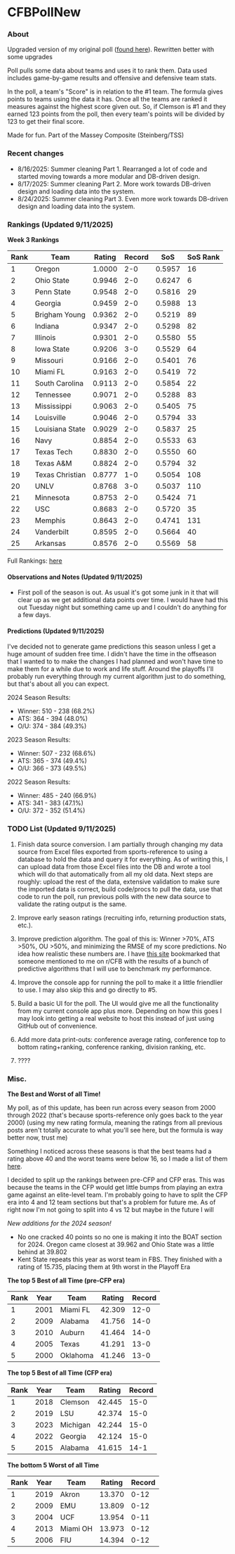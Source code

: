 # CFBPollNew

### About

Upgraded version of my original poll ([found here](https://github.com/taylorleprechaun/CFBPoll)).  Rewritten better with some upgrades

Poll pulls some data about teams and uses it to rank them.  Data used includes game-by-game results and offensive and defensive team stats.

In the poll, a team's "Score" is in relation to the #1 team.  The formula gives points to teams using the data it has.  Once all the teams are ranked it measures against the highest score given out.  So, if Clemson is #1 and they earned 123 points from the poll, then every team's points will be divided by 123 to get their final score.

Made for fun.  Part of the Massey Composite (Steinberg/TSS)

### Recent changes

* 8/16/2025: Summer cleaning Part 1. Rearranged a lot of code and started moving towards a more modular and DB-driven design.
* 8/17/2025: Summer cleaning Part 2. More work towards DB-driven design and loading data into the system.
* 8/24/2025: Summer cleaning Part 3. Even more work towards DB-driven design and loading data into the system.

### Rankings (Updated 9/11/2025)

**Week 3 Rankings**

Rank | Team | Rating | Record | SoS | SoS Rank
---|---|---|---|---|---
1 | Oregon | 1.0000 | 2-0 | 0.5957 | 16
2 | Ohio State | 0.9946 | 2-0 | 0.6247 | 6
3 | Penn State | 0.9548 | 2-0 | 0.5816 | 29
4 | Georgia | 0.9459 | 2-0 | 0.5988 | 13
5 | Brigham Young | 0.9362 | 2-0 | 0.5219 | 89
6 | Indiana | 0.9347 | 2-0 | 0.5298 | 82
7 | Illinois | 0.9301 | 2-0 | 0.5580 | 55
8 | Iowa State | 0.9206 | 3-0 | 0.5529 | 64
9 | Missouri | 0.9166 | 2-0 | 0.5401 | 76
10 | Miami FL | 0.9163 | 2-0 | 0.5419 | 72
11 | South Carolina | 0.9113 | 2-0 | 0.5854 | 22
12 | Tennessee | 0.9071 | 2-0 | 0.5288 | 83
13 | Mississippi | 0.9063 | 2-0 | 0.5405 | 75
14 | Louisville | 0.9046 | 2-0 | 0.5794 | 33
15 | Louisiana State | 0.9029 | 2-0 | 0.5837 | 25
16 | Navy | 0.8854 | 2-0 | 0.5533 | 63
17 | Texas Tech | 0.8830 | 2-0 | 0.5550 | 60
18 | Texas A&M | 0.8824 | 2-0 | 0.5794 | 32
19 | Texas Christian | 0.8777 | 1-0 | 0.5054 | 108
20 | UNLV | 0.8768 | 3-0 | 0.5037 | 110
21 | Minnesota | 0.8753 | 2-0 | 0.5424 | 71
22 | USC | 0.8683 | 2-0 | 0.5720 | 35
23 | Memphis | 0.8643 | 2-0 | 0.4741 | 131
24 | Vanderbilt | 0.8595 | 2-0 | 0.5664 | 40
25 | Arkansas | 0.8576 | 2-0 | 0.5569 | 58

Full Rankings: [here](https://github.com/taylorleprechaun/CFBPollNew/blob/main/CFBPoll/PreviousPolls/2025/2025-Week%2003.md)

#### Observations and Notes (Updated 9/11/2025)

* First poll of the season is out. As usual it's got some junk in it that will clear up as we get additional data points over time. I would have had this out Tuesday night but something came up and I couldn't do anything for a few days.

#### Predictions (Updated 9/11/2025)

I've decided not to generate game predictions this season unless I get a huge amount of sudden free time. I didn't have the time in the offseason that I wanted to to make the changes I had planned and won't have time to make them for a while due to work and life stuff. Around the playoffs I'll probably run everything through my current algorithm just to do something, but that's about all you can expect.

2024 Season Results:
* Winner: 510 - 238 (68.2%)
* ATS: 364 - 394 (48.0%)
* O/U: 374 - 384 (49.3%)

2023 Season Results:
* Winner: 507 - 232 (68.6%)
* ATS: 365 - 374 (49.4%)
* O/U: 366 - 373 (49.5%)

2022 Season Results:
* Winner: 485 - 240 (66.9%)
* ATS: 341 - 383 (47.1%)
* O/U: 372 - 352 (51.4%)

### TODO List (Updated 9/11/2025)

1. Finish data source conversion. I am partially through changing my data source from Excel files exported from sports-reference to using a database to hold the data and query it for everything. As of writing this, I can upload data from those Excel files into the DB and wrote a tool which will do that automatically from all my old data. Next steps are roughly: upload the rest of the data, extensive validation to make sure the imported data is correct, build code/procs to pull the data, use that code to run the poll, run previous polls with the new data source to validate the rating output is the same.

2. Improve early season ratings (recruiting info, returning production stats, etc.).

3. Improve prediction algorithm. The goal of this is: Winner >70%, ATS >50%, OU >50%, and minimizing the RMSE of my score predictions. No idea how realistic these numbers are. I have [this site](https://www.thepredictiontracker.com/ncaaresults.php) bookmarked that someone mentioned to me on r/CFB with the results of a bunch of predictive algorithms that I will use to benchmark my performance.

4. Improve the console app for running the poll to make it a little friendlier to use. I may also skip this and go directly to #5.

5. Build a basic UI for the poll. The UI would give me all the functionality from my current console app plus more. Depending on how this goes I may look into getting a real website to host this instead of just using GitHub out of convenience.

6. Add more data print-outs: conference average rating, conference top to bottom rating+ranking, conference ranking, division ranking, etc.

7. ????

### Misc.

**The Best and Worst of all Time!**

My poll, as of this update, has been run across every season from 2000 through 2022 (that's because sports-reference only goes back to the year 2000) (using my new rating formula, meaning the ratings from all previous posts aren't totally accurate to what you'll see here, but the formula is way better now, trust me)

Something I noticed across these seasons is that the best teams had a rating above 40 and the worst teams were below 16, so I made a list of them [here]( https://github.com/taylorleprechaun/CFBPollNew/blob/main/CFBPoll/Resources/BOAT%20and%20WOAT.xlsx).

I decided to split up the rankings between pre-CFP and CFP eras.  This was because the teams in the CFP would get little bumps from playing an extra game against an elite-level team.
I'm probably going to have to split the CFP era into 4 and 12 team sections but that's a problem for future me. As of right now I'm not going to split into 4 vs 12 but maybe in the future I will

*New additions for the 2024 season!*

* No one cracked 40 points so no one is making it into the BOAT section for 2024. Oregon came closest at 39.962 and Ohio State was a little behind at 39.802
* Kent State repeats this year as worst team in FBS. They finished with a rating of 15.735, placing them at 9th worst in the Playoff Era

**The top 5 Best of all Time (pre-CFP era)**

Rank | Year | Team | Rating | Record
---|---|---|---|---
1 | 2001 | Miami FL | 42.309 | 12-0
2 | 2009 | Alabama | 41.756 | 14-0
3 | 2010 | Auburn | 41.464 | 14-0
4 | 2005 | Texas | 41.291 | 13-0
5 | 2000 | Oklahoma | 41.246 | 13-0

**The top 5 Best of all Time (CFP era)**

Rank | Year | Team | Rating | Record
---|---|---|---|---
1 | 2018 | Clemson | 42.445 | 15-0
2 | 2019 | LSU | 42.374 | 15-0
3 | 2023 | Michigan | 42.244 | 15-0
4 | 2022 | Georgia | 42.124 | 15-0
5 | 2015 | Alabama | 41.615 | 14-1

**The bottom 5 Worst of all Time**

Rank | Year | Team | Rating | Record
---|---|---|---|---
1 | 2019 | Akron | 13.370 | 0-12
2 | 2009 | EMU | 13.809 | 0-12
3 | 2004 | UCF | 13.954 | 0-11
4 | 2013 | Miami OH | 13.973 | 0-12
5 | 2006 | FIU | 14.394 | 0-12
